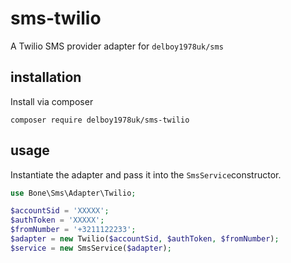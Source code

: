 # sms-twilio
A Twilio SMS provider adapter for `delboy1978uk/sms`
## installation
Install via composer
```
composer require delboy1978uk/sms-twilio
```
## usage
Instantiate the adapter and pass it into the `SmsService`constructor.
```php
use Bone\Sms\Adapter\Twilio;

$accountSid = 'XXXXX';
$authToken = 'XXXXX';
$fromNumber = '+3211122233';
$adapter = new Twilio($accountSid, $authToken, $fromNumber);
$service = new SmsService($adapter);
```

